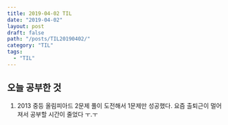 ```yaml
---
title: 2019-04-02 TIL
date: "2019-04-02"
layout: post
draft: false
path: "/posts/TIL20190402/"
category: "TIL"
tags:
  - "TIL"
---
```


## 오늘 공부한 것
1. 2013 중등 올림피아드 2문제 풀이 도전해서 1문제만 성공했다.
요즘 출퇴근이 멀어져서 공부할 시간이 줄었다 ㅜ.ㅜ